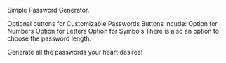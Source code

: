 Simple Password Generator.

Optional buttons for Customizable Passwords
Buttons incude:
Option for Numbers
Option for Letters
Option for Symbols
There is also an option to choose the password length.

Generate all the passwords your heart desires!
